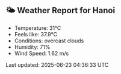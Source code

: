 <!-- WEATHER-START -->
## 🌤 Weather Report for Hanoi

- Temperature: 31°C
- Feels like: 37.9°C
- Conditions: overcast clouds
- Humidity: 71%
- Wind Speed: 1.62 m/s

Last updated: 2025-06-23 04:36:33 UTC
<!-- WEATHER-END -->
